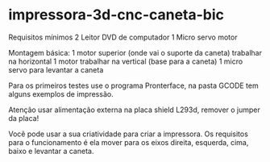 # impressora-3d-cnc-caneta-bic

Requisitos mínimos 
2 Leitor DVD de computador
1 Micro servo motor

Montagem básica:
1 motor superior (onde vai o suporte da caneta) trabalhar na horizontal 
1 motor trabalhar na vertical (base para a caneta)
1 micro servo para levantar a caneta 

Para os primeiros testes use o programa Pronterface, na pasta GCODE tem alguns exemplos de impressão.

Atenção usar alimentação externa na placa shield L293d, remover o jumper da placa!

Você pode usar a sua criatividade para criar a impressora. Os requisitos para o funcionamento é ela mover para os eixos direita, esquerda, cima, baixo e levantar a caneta. 

